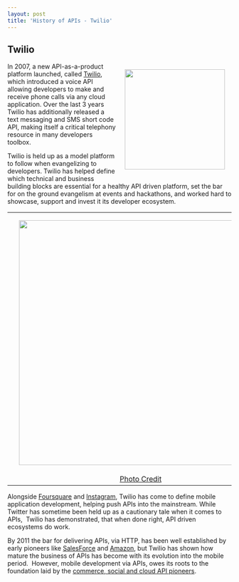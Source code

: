 ```yaml
---
layout: post
title: 'History of APIs - Twilio'
---
```

<h2>Twilio</h2>
<p><a href="http://twilio.com/" target="_blank"><img style="padding: 15px;" src="https://s3.amazonaws.com/kinlane-productions/api-evangelist/twilio/Twilio-Logo.png" alt="" width="225" align="right" /></a></p>
<p>In 2007, a new API-as-a-product platform launched, called <a href="http://twilio.com/" target="_blank">Twilio</a>, which introduced a voice API allowing developers to make and receive phone calls via any cloud application.  Over the last 3 years Twilio has additionally released a text messaging and SMS short code API, making itself a critical telephony resource in many developers toolbox.</p>
<p>Twilio is held up as a model platform to follow when evangelizing to developers.  Twilio has helped define which technical and business building blocks are essential for a healthy API driven platform, set the bar for on the ground evangelism at events and hackathons, and worked hard to showcase, support and invest it its developer ecosystem.</p>
<table align="center">
<tbody>
<tr>
<td align="center"><a href="http://www.dovetailsoftware.com/blogs/kmiller/archive/2009/04/13/can-your-crm-place-a-phone-call" target="_blank"><img style="padding: 15px;" src="https://s3.amazonaws.com/kinlane-productions/api-evangelist/twilio/twilio-2009-04-13.png" alt="" width="550" align="right" /></a></td>
</tr>
<tr>
<td align="center"><a href="http://www.dovetailsoftware.com/blogs/kmiller/archive/2009/04/13/can-your-crm-place-a-phone-call" target="_blank">Photo Credit</a></td>
</tr>
</tbody>
</table>
<p>Alongside <a title="Foursquare" href="../../2011/03/11/history-of-apis-foursquare-api/">Foursquare</a> and <a title="Instagram" href="../../2011/03/11/history-of-apis-instagram-api/">Instagram</a>, Twilio has come to define mobile application development, helping push APIs into the mainstream.  While Twitter has sometime been held up as a cautionary tale when it comes to APIs,&nbsp; Twilio has demonstrated, that when done right, API driven ecosystems do work.</p>
<p style="page-break-after: always;">By 2011 the bar for delivering APIs, via HTTP, has been well established by early pioneers like <a title="Salesforce" href="../../2011/01/28/history-of-apis-salesforce-com/">SalesForce</a> and <a title="Amazon" href="../../2011/01/28/history-of-apis-amazon-e-commerce/">Amazon</a>, but Twilio has shown how mature the business of APIs has become with its evolution into the mobile period.&nbsp; However, mobile development via APIs, owes its roots to the foundation laid by the <a title="commerce, social and cloud API pioneers" href="../../history/">commerce, social and cloud API pioneers</a>.</p>